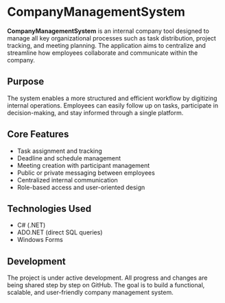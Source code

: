 # CompanyManagementSystem

**CompanyManagementSystem** is an internal company tool designed to manage all key organizational processes such as task distribution, project tracking, and meeting planning. The application aims to centralize and streamline how employees collaborate and communicate within the company.

## Purpose

The system enables a more structured and efficient workflow by digitizing internal operations. Employees can easily follow up on tasks, participate in decision-making, and stay informed through a single platform.

## Core Features

- Task assignment and tracking  
- Deadline and schedule management  
- Meeting creation with participant management  
- Public or private messaging between employees  
- Centralized internal communication  
- Role-based access and user-oriented design

## Technologies Used

- C# (.NET)  
- ADO.NET (direct SQL queries)  
- Windows Forms

## Development

The project is under active development. All progress and changes are being shared step by step on GitHub. The goal is to build a functional, scalable, and user-friendly company management system.

